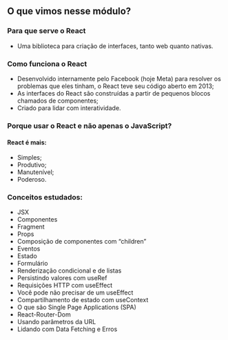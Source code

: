 ## O que vimos nesse módulo?

### Para que serve o React

-   Uma biblioteca para criação de interfaces, tanto web quanto nativas.

### Como funciona o React

-   Desenvolvido internamente pelo Facebook (hoje Meta) para resolver os problemas que eles tinham,
    o React teve seu código aberto em 2013;
-   As interfaces do React são construídas a partir de pequenos blocos chamados de componentes;
-   Criado para lidar com interatividade.

### Porque usar o React e não apenas o JavaScript?

#### React é mais:

-   Simples;
-   Produtivo;
-   Manutenível;
-   Poderoso.

### Conceitos estudados:

-   JSX
-   Componentes
-   Fragment
-   Props
-   Composição de componentes com “children”
-   Eventos
-   Estado
-   Formulário
-   Renderização condicional e de listas
-   Persistindo valores com useRef
-   Requisições HTTP com useEffect
-   Você pode não precisar de um useEffect
-   Compartilhamento de estado com useContext
-   O que são Single Page Applications (SPA)
-   React-Router-Dom
-   Usando parâmetros da URL
-   Lidando com Data Fetching e Erros
